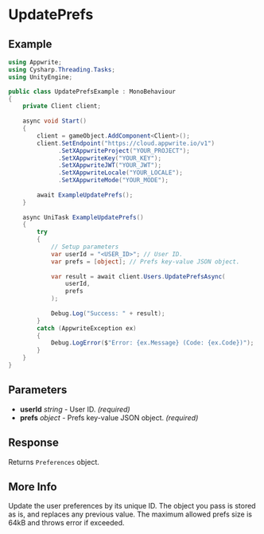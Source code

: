 # UpdatePrefs

## Example

```csharp
using Appwrite;
using Cysharp.Threading.Tasks;
using UnityEngine;

public class UpdatePrefsExample : MonoBehaviour
{
    private Client client;
    
    async void Start()
    {
        client = gameObject.AddComponent<Client>();
        client.SetEndpoint("https://cloud.appwrite.io/v1")
              .SetXAppwriteProject("YOUR_PROJECT");
              .SetXAppwriteKey("YOUR_KEY");
              .SetXAppwriteJWT("YOUR_JWT");
              .SetXAppwriteLocale("YOUR_LOCALE");
              .SetXAppwriteMode("YOUR_MODE");
        
        await ExampleUpdatePrefs();
    }
    
    async UniTask ExampleUpdatePrefs()
    {
        try
        {
            // Setup parameters
            var userId = "<USER_ID>"; // User ID.
            var prefs = [object]; // Prefs key-value JSON object.
            
            var result = await client.Users.UpdatePrefsAsync(
                userId,
                prefs
            );
            
            Debug.Log("Success: " + result);
        }
        catch (AppwriteException ex)
        {
            Debug.LogError($"Error: {ex.Message} (Code: {ex.Code})");
        }
    }
}
```

## Parameters

- **userId** *string* - User ID. *(required)*
- **prefs** *object* - Prefs key-value JSON object. *(required)*

## Response

Returns `Preferences` object.
## More Info

Update the user preferences by its unique ID. The object you pass is stored as is, and replaces any previous value. The maximum allowed prefs size is 64kB and throws error if exceeded.
